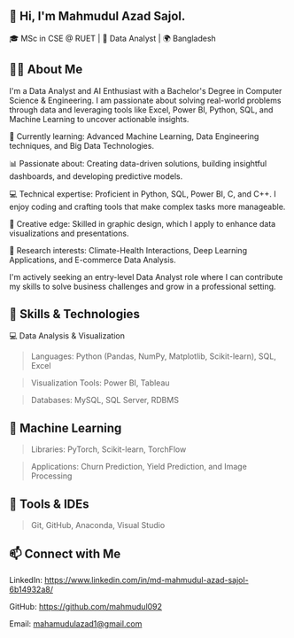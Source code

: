 ## 👋 Hi, I'm Mahmudul Azad Sajol.

🎓 MSc in CSE @ RUET | 💼 Data Analyst | 🌍 Bangladesh

## 👨‍💻 About Me

I'm a Data Analyst and AI Enthusiast with a Bachelor's Degree in Computer Science & Engineering. I am passionate about solving real-world problems through data and leveraging tools like Excel, Power BI, Python, SQL, and Machine Learning to uncover actionable insights.

🌱 Currently learning: Advanced Machine Learning, Data Engineering techniques, and Big Data Technologies.

📊 Passionate about: Creating data-driven solutions, building insightful dashboards, and developing predictive models.

💻 Technical expertise: Proficient in Python, SQL, Power BI, C, and C++. I enjoy coding and crafting tools that make complex tasks more manageable.

🎨 Creative edge: Skilled in graphic design, which I apply to enhance data visualizations and presentations.

🎯 Research interests: Climate-Health Interactions, Deep Learning Applications, and E-commerce Data Analysis.

I'm actively seeking an entry-level Data Analyst role where I can contribute my skills to solve business challenges and grow in a professional setting.


## 🔧 Skills & Technologies
💻 Data Analysis & Visualization

> Languages: Python (Pandas, NumPy, Matplotlib, Scikit-learn), SQL, Excel

> Visualization Tools: Power BI, Tableau

> Databases: MySQL, SQL Server, RDBMS

## 🧠 Machine Learning
> Libraries: PyTorch, Scikit-learn, TorchFlow

> Applications: Churn Prediction, Yield Prediction, and Image Processing

## 🔧 Tools & IDEs
> Git, GitHub, Anaconda, Visual Studio

## 📫 Connect with Me
LinkedIn: https://www.linkedin.com/in/md-mahmudul-azad-sajol-6b14932a8/ 

GitHub: https://github.com/mahmudul092 

Email: mahamudulazad1@gmail.com
